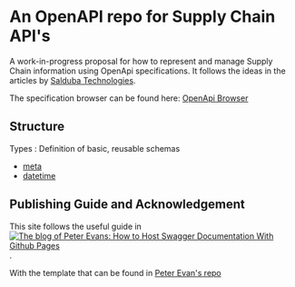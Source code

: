 # An OpenAPI repo for Supply Chain API's

A work-in-progress proposal for how to represent and manage Supply Chain information using OpenApi specifications. It follows the ideas in the articles by [Salduba Technologies](https://medium.com/salduba).

The specification browser can be found here: [OpenApi Browser](https://saldubatech.github.io/openapi-tst/)

## Structure

Types
: Definition of basic, reusable schemas

* [meta](https://saldubatech.github.io/openapi-tst/?spec=types/meta.yaml)
* [datetime](https://saldubatech.github.io/openapi-tst/?spec=datetime.yaml)

## Publishing Guide and Acknowledgement

This site follows the useful guide in [<img alt="The blog of Peter Evans: How to Host Swagger Documentation With Github Pages" title="View blog post" src="https://peterevans.dev/img/blog-published-badge.svg">](https://peterevans.dev/posts/how-to-host-swagger-docs-with-github-pages/).

With the template that can be found in [Peter Evan's repo](https://github.com/peter-evans/swagger-github-pages)
